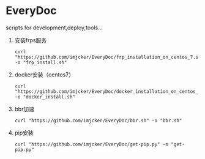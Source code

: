 # EveryDoc
scripts for development,deploy,tools...  

1. 安装frps服务  
    ```shell script
    curl "https://github.com/imjcker/EveryDoc/frp_installation_on_centos_7.sh" -o "frp_install.sh"
    
    ```
2. docker安装（centos7）
    ```shell script
    curl "https://github.com/imjcker/EveryDoc/docker_installation_on_centos_7.sh" -o "docker_install.sh"
    
    ```
3. bbr加速
    ```shell script
    curl "https://github.com/imjcker/EveryDoc/bbr.sh" -o "bbr.sh"
    
    ```
4. pip安装
    ```shell script
    curl "https://github.com/imjcker/EveryDoc/get-pip.py" -o "get-pip.py"
    
    ```   
